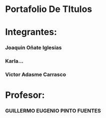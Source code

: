 ﻿# Portafolio De TItulos

 # Integrantes:
   ### Joaquin Oñate Iglesias
   ### Karla...
   ### Victor Adasme Carrasco

# Profesor:
  ### GUILLERMO EUGENIO PINTO FUENTES
